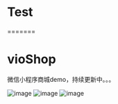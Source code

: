 # Test
=======
# vioShop
微信小程序商城demo，持续更新中。。。

![image](https://github.com/Yxiaogg/vioShop/blob/master/img/vio1.png)
![image](https://github.com/Yxiaogg/vioShop/blob/master/img/vio2.png)
![image](https://github.com/Yxiaogg/vioShop/blob/master/img/vio3.png)
